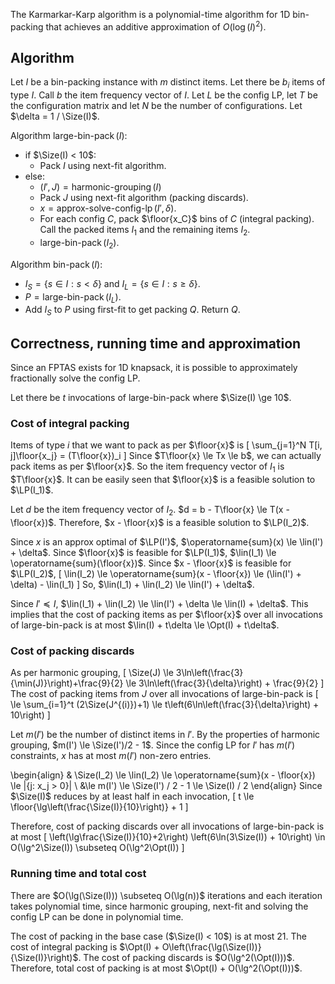 The Karmarkar-Karp algorithm is a polynomial-time algorithm for 1D bin-packing
that achieves an additive approximation of $O(\log(I)^2)$.
$\newcommand{\Size}{\operatorname{size}}$
$\newcommand{\floor}[1]{\left\lfloor{#1}\right\rfloor}$
$\newcommand{\lin}{\operatorname{lin}}$
$\newcommand{\LP}{\operatorname{LP}}$
$\newcommand{\Opt}{\operatorname{opt}}$

## Algorithm

Let $I$ be a bin-packing instance with $m$ distinct items.
Let there be $b_i$ items of type $I$.
Call $b$ the item frequency vector of $I$.
Let $L$ be the config LP, let $T$ be the configuration matrix
and let $N$ be the number of configurations.
Let $\delta = 1 / \Size(I)$.

Algorithm $\operatorname{large-bin-pack}(I)$:

* if $\Size(I) < 10$:
    * Pack $I$ using next-fit algorithm.
* else:
    * $(I', J) = \operatorname{harmonic-grouping}(I)$
    * Pack $J$ using next-fit algorithm (packing discards).
    * $x = \operatorname{approx-solve-config-lp}(I', \delta)$.
    * For each config $C$, pack $\floor{x_C}$ bins of $C$ (integral packing).
      Call the packed items $I_1$ and the remaining items $I_2$.
    * $\operatorname{large-bin-pack}(I_2)$.

Algorithm $\operatorname{bin-pack}(I)$:

* $I_S = \{s \in I: s < \delta\}$ and $I_L = \{s \in I: s \ge \delta\}$.
* $P = \operatorname{large-bin-pack}(I_L)$.
* Add $I_S$ to $P$ using first-fit to get packing $Q$. Return $Q$.

## Correctness, running time and approximation

Since an FPTAS exists for 1D knapsack, it is possible to approximately fractionally solve the config LP.

Let there be $t$ invocations of large-bin-pack
where $\Size(I) \ge 10$.

### Cost of integral packing

Items of type $i$ that we want to pack as per $\floor{x}$ is
\[ \sum_{j=1}^N T[i, j]\floor{x_j} = (T\floor{x})_i \]
Since $T\floor{x} \le Tx \le b$, we can actually pack items as per $\floor{x}$.
So the item frequency vector of $I_1$ is $T\floor{x}$.
It can be easily seen that $\floor{x}$ is a feasible solution to $\LP(I_1)$.

Let $d$ be the item frequency vector of $I_2$.
$d = b - T\floor{x} \le T(x - \floor{x})$.
Therefore, $x - \floor{x}$ is a feasible solution to $\LP(I_2)$.

Since $x$ is an approx optimal of $\LP(I')$, $\operatorname{sum}(x) \le \lin(I') + \delta$.
Since $\floor{x}$ is feasible for $\LP(I_1)$, $\lin(I_1) \le \operatorname{sum}(\floor{x})$.
Since $x - \floor{x}$ is feasible for $\LP(I_2)$,
\[ \lin(I_2) \le \operatorname{sum}(x - \floor{x}) \le (\lin(I') + \delta) - \lin(I_1) \]
So, $\lin(I_1) + \lin(I_2) \le \lin(I') + \delta$.

Since $I' \preceq I$, $\lin(I_1) + \lin(I_2) \le \lin(I') + \delta \le \lin(I) + \delta$.
This implies that the cost of packing items as per $\floor{x}$
over all invocations of large-bin-pack is at most $\lin(I) + t\delta \le \Opt(I) + t\delta$.

### Cost of packing discards

As per harmonic grouping,
\[ \Size(J) \le 3\ln\left(\frac{3}{\min(J)}\right)+\frac{9}{2}
\le 3\ln\left(\frac{3}{\delta}\right) + \frac{9}{2} \]
The cost of packing items from $J$ over all invocations of large-bin-pack is
\[ \le \sum_{i=1}^t (2\Size(J^{(i)})+1) \le t\left(6\ln\left(\frac{3}{\delta}\right) + 10\right) \]

Let $m(I')$ be the number of distinct items in $I'$.
By the properties of harmonic grouping, $m(I') \le \Size(I')/2 - 1$.
Since the config LP for $I'$ has $m(I')$ constraints,
$x$ has at most $m(I')$ non-zero entries.

\begin{align}
& \Size(I_2) \le \lin(I_2) \le \operatorname{sum}(x - \floor{x}) \le |\{j: x_j > 0\}|
\\ &\le m(I') \le \Size(I') / 2 - 1 \le \Size(I) / 2
\end{align}
Since $\Size(I)$ reduces by at least half in each invocation,
\[ t \le \floor{\lg\left(\frac{\Size(I)}{10}\right)} + 1 \]

Therefore, cost of packing discards over all invocations of large-bin-pack is at most
\[ \left(\lg\frac{\Size(I)}{10}+2\right) \left(6\ln(3\Size(I)) + 10\right)
\in O(\lg^2\Size(I)) \subseteq O(\lg^2\Opt(I)) \]

### Running time and total cost

There are $O(\lg(\Size(I))) \subseteq O(\lg(n))$ iterations
and each iteration takes polynomial time, since harmonic grouping, next-fit
and solving the config LP can be done in polynomial time.

The cost of packing in the base case ($\Size(I) < 10$) is at most 21.
The cost of integral packing is $\Opt(I) + O\left(\frac{\lg(\Size(I))}{\Size(I)}\right)$.
The cost of packing discards is $O(\lg^2(\Opt(I)))$.
Therefore, total cost of packing is at most $\Opt(I) + O(\lg^2(\Opt(I)))$.
